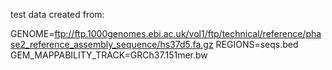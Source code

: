 test data created from:

GENOME=ftp://ftp.1000genomes.ebi.ac.uk/vol1/ftp/technical/reference/phase2_reference_assembly_sequence/hs37d5.fa.gz
REGIONS=seqs.bed
GEM_MAPPABILITY_TRACK=GRCh37.151mer.bw
